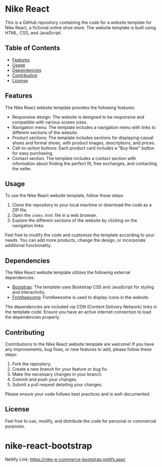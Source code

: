 # Nike React

This is a GitHub repository containing the code for a website template for Nike React, a fictional online shoe store. The website template is built using HTML, CSS, and JavaScript.

## Table of Contents
- [Features](#features)
- [Usage](#usage)
- [Dependencies](#dependencies)
- [Contributing](#contributing)
- [License](#license)

## Features

The Nike React website template provides the following features:

- Responsive design: The website is designed to be responsive and compatible with various screen sizes.
- Navigation menu: The template includes a navigation menu with links to different sections of the website.
- Product sections: The template includes sections for displaying casual shoes and formal shoes, with product images, descriptions, and prices.
- Call-to-action buttons: Each product card includes a "Buy Now" button for easy purchasing.
- Contact section: The template includes a contact section with information about finding the perfect fit, free exchanges, and contacting the seller.

## Usage

To use the Nike React website template, follow these steps:

1. Clone the repository to your local machine or download the code as a ZIP file.
2. Open the `index.html` file in a web browser.
3. Explore the different sections of the website by clicking on the navigation links.

Feel free to modify the code and customize the template according to your needs. You can add more products, change the design, or incorporate additional functionality.

## Dependencies

The Nike React website template utilizes the following external dependencies:

- [Bootstrap](https://getbootstrap.com/): The template uses Bootstrap CSS and JavaScript for styling and interactivity.
- [FontAwesome](https://fontawesome.com/): FontAwesome is used to display icons in the website.

The dependencies are included via CDN (Content Delivery Network) links in the template code. Ensure you have an active internet connection to load the dependencies properly.

## Contributing

Contributions to the Nike React website template are welcome! If you have any improvements, bug fixes, or new features to add, please follow these steps:

1. Fork the repository.
2. Create a new branch for your feature or bug fix.
3. Make the necessary changes in your branch.
4. Commit and push your changes.
5. Submit a pull request detailing your changes.

Please ensure your code follows best practices and is well-documented.

## License

Feel free to use, modify, and distribute the code for personal or commercial purposes.

# nike-react-bootstrap
Netlify Link: https://nike-e-commerce-bootstrap.netlify.app/
